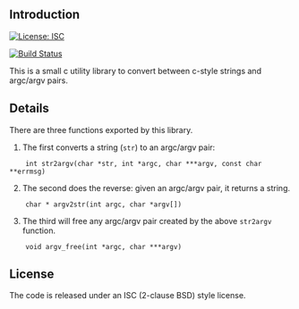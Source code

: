 Introduction
------------

[![License: ISC](https://img.shields.io/badge/license-ISC-blue.svg "License: ISC")](LICENSE)

[![Build Status](https://travis-ci.org/ryanflannery/str2argv.svg?branch=master)](https://travis-ci.org/ryanflannery/str2argv)


This is a small c utility library to convert between c-style strings and
argc/argv pairs.


Details
-------
There are three functions exported by this library.

1. The first converts a string (`str`) to an argc/argv pair:
```
    int str2argv(char *str, int *argc, char ***argv, const char **errmsg)
```
2. The second does the reverse: given an argc/argv pair, it returns a string.
```
    char * argv2str(int argc, char *argv[])
```
3. The third will free any argc/argv pair created by the above `str2argv`
   function.
```
    void argv_free(int *argc, char ***argv)
```

License
-------
The code is released under an ISC (2-clause BSD) style license.
